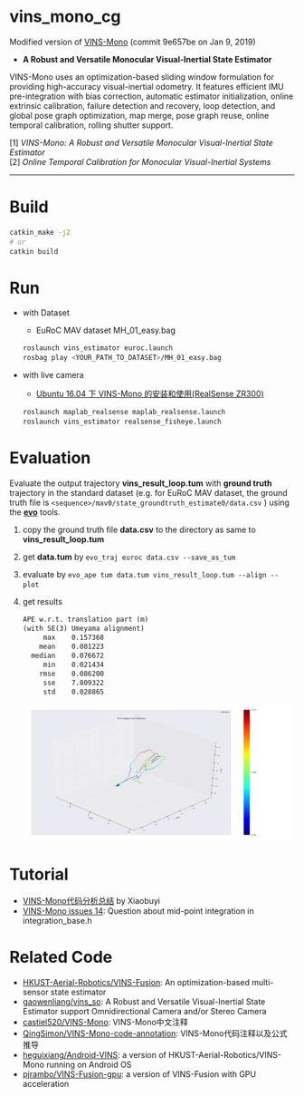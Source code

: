# vins_mono_cg

Modified version of [VINS-Mono](https://github.com/HKUST-Aerial-Robotics/VINS-Mono) (commit 9e657be on Jan 9, 2019)

* **A Robust and Versatile Monocular Visual-Inertial State Estimator**

VINS-Mono uses an optimization-based sliding window formulation for providing high-accuracy visual-inertial odometry. It features efficient IMU pre-integration with bias correction, automatic estimator initialization, online extrinsic calibration, failure detection and recovery, loop detection, and global pose graph optimization, map merge, pose graph reuse, online temporal calibration, rolling shutter support.

[1] *VINS-Mono: A Robust and Versatile Monocular Visual-Inertial State Estimator*    
[2] *Online Temporal Calibration for Monocular Visual-Inertial Systems*

-----

# Build

```bash
catkin_make -j2
# or
catkin build
```

# Run

* with Dataset

  - EuRoC MAV dataset MH_01_easy.bag
  ```sh
  roslaunch vins_estimator euroc.launch
  rosbag play <YOUR_PATH_TO_DATASET>/MH_01_easy.bag
  ```

* with live camera

  - [Ubuntu 16.04 下 VINS-Mono 的安装和使用(RealSense ZR300)](https://blog.csdn.net/u011178262/article/details/88086952)
  ```sh
  roslaunch maplab_realsense maplab_realsense.launch
  roslaunch vins_estimator realsense_fisheye.launch
  ```

# Evaluation

Evaluate the output trajectory **vins_result_loop.tum** with **ground truth** trajectory in the standard dataset (e.g. for EuRoC MAV dataset, the ground truth file is `<sequence>/mav0/state_groundtruth_estimate0/data.csv` ) using the **[evo](https://michaelgrupp.github.io/evo/)** tools.

1. copy the ground truth file **data.csv** to the directory as same to **vins_result_loop.tum**  
2. get **data.tum** by `evo_traj euroc data.csv --save_as_tum`
3. evaluate by `evo_ape tum data.tum vins_result_loop.tum --align --plot`
4. get results

    ```
    APE w.r.t. translation part (m)
    (with SE(3) Umeyama alignment)
         max	0.157368
        mean	0.081223
      median	0.076672
         min	0.021434
        rmse	0.086200
         sse	7.809322
         std	0.028865
    ```
    <div align=center>
      <img src="./images/vins_euroc_ape.jpg">
    </div>

# Tutorial

* [VINS-Mono代码分析总结](https://www.zybuluo.com/Xiaobuyi/note/866099) by Xiaobuyi
* [VINS-Mono issues 14](https://github.com/HKUST-Aerial-Robotics/VINS-Mono/issues/14): Question about mid-point integration in integration_base.h


# Related Code

* [HKUST-Aerial-Robotics/VINS-Fusion](https://github.com/HKUST-Aerial-Robotics/VINS-Fusion): An optimization-based multi-sensor state estimator
* [gaowenliang/vins_so](https://github.com/gaowenliang/vins_so): A Robust and Versatile Visual-Inertial State Estimator support Omnidirectional Camera and/or Stereo Camera
* [castiel520/VINS-Mono](https://github.com/castiel520/VINS-Mono): VINS-Mono中文注释
* [QingSimon/VINS-Mono-code-annotation](https://github.com/QingSimon/VINS-Mono-code-annotation): VINS-Mono代码注释以及公式推导
* [heguixiang/Android-VINS](https://github.com/heguixiang/Android-VINS): a version of HKUST-Aerial-Robotics/VINS-Mono running on Android OS
* [pjrambo/VINS-Fusion-gpu](https://github.com/pjrambo/VINS-Fusion-gpu): a version of VINS-Fusion with GPU acceleration
